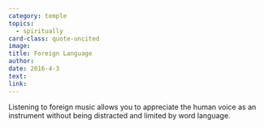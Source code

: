 ```yaml
---
category: temple
topics:
  - spiritually
card-class: quote-uncited
image:
title: Foreign Language
author:
date: 2016-4-3
text:  
link:
---
```

Listening to foreign music allows you to appreciate the human voice as an instrument without being distracted and limited by word language.
